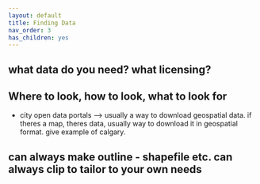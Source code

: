 ```yaml
---
layout: default
title: Finding Data
nav_order: 3
has_children: yes
---
```

## what data do you need? what licensing? 
## Where to look, how to look, what to look for


- city open data portals --> usually a way to download geospatial data. if theres a map, theres data, usually way to download it in geospatial format. give example of calgary. 

## can always make outline - shapefile etc. can always clip to tailor to your own needs